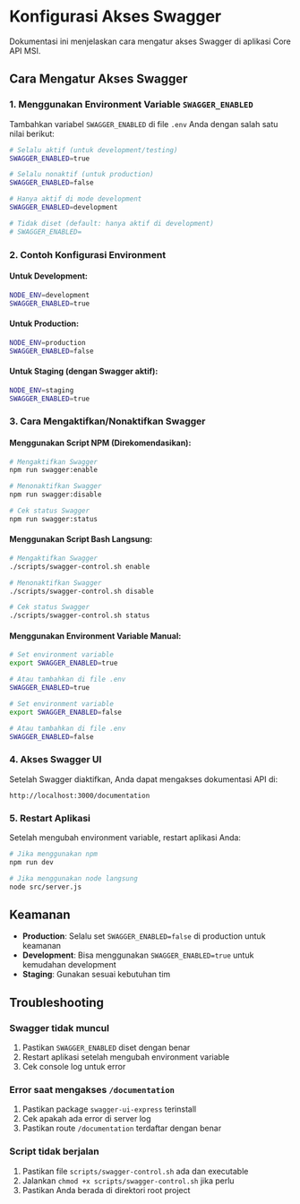# Konfigurasi Akses Swagger

Dokumentasi ini menjelaskan cara mengatur akses Swagger di aplikasi Core API MSI.

## Cara Mengatur Akses Swagger

### 1. Menggunakan Environment Variable `SWAGGER_ENABLED`

Tambahkan variabel `SWAGGER_ENABLED` di file `.env` Anda dengan salah satu nilai berikut:

```bash
# Selalu aktif (untuk development/testing)
SWAGGER_ENABLED=true

# Selalu nonaktif (untuk production)
SWAGGER_ENABLED=false

# Hanya aktif di mode development
SWAGGER_ENABLED=development

# Tidak diset (default: hanya aktif di development)
# SWAGGER_ENABLED=
```

### 2. Contoh Konfigurasi Environment

#### Untuk Development:
```bash
NODE_ENV=development
SWAGGER_ENABLED=true
```

#### Untuk Production:
```bash
NODE_ENV=production
SWAGGER_ENABLED=false
```

#### Untuk Staging (dengan Swagger aktif):
```bash
NODE_ENV=staging
SWAGGER_ENABLED=true
```

### 3. Cara Mengaktifkan/Nonaktifkan Swagger

#### Menggunakan Script NPM (Direkomendasikan):

```bash
# Mengaktifkan Swagger
npm run swagger:enable

# Menonaktifkan Swagger
npm run swagger:disable

# Cek status Swagger
npm run swagger:status
```

#### Menggunakan Script Bash Langsung:

```bash
# Mengaktifkan Swagger
./scripts/swagger-control.sh enable

# Menonaktifkan Swagger
./scripts/swagger-control.sh disable

# Cek status Swagger
./scripts/swagger-control.sh status
```

#### Menggunakan Environment Variable Manual:

```bash
# Set environment variable
export SWAGGER_ENABLED=true

# Atau tambahkan di file .env
SWAGGER_ENABLED=true
```

```bash
# Set environment variable
export SWAGGER_ENABLED=false

# Atau tambahkan di file .env
SWAGGER_ENABLED=false
```

### 4. Akses Swagger UI

Setelah Swagger diaktifkan, Anda dapat mengakses dokumentasi API di:
```
http://localhost:3000/documentation
```

### 5. Restart Aplikasi

Setelah mengubah environment variable, restart aplikasi Anda:

```bash
# Jika menggunakan npm
npm run dev

# Jika menggunakan node langsung
node src/server.js
```

## Keamanan

- **Production**: Selalu set `SWAGGER_ENABLED=false` di production untuk keamanan
- **Development**: Bisa menggunakan `SWAGGER_ENABLED=true` untuk kemudahan development
- **Staging**: Gunakan sesuai kebutuhan tim

## Troubleshooting

### Swagger tidak muncul
1. Pastikan `SWAGGER_ENABLED` diset dengan benar
2. Restart aplikasi setelah mengubah environment variable
3. Cek console log untuk error

### Error saat mengakses `/documentation`
1. Pastikan package `swagger-ui-express` terinstall
2. Cek apakah ada error di server log
3. Pastikan route `/documentation` terdaftar dengan benar

### Script tidak berjalan
1. Pastikan file `scripts/swagger-control.sh` ada dan executable
2. Jalankan `chmod +x scripts/swagger-control.sh` jika perlu
3. Pastikan Anda berada di direktori root project 